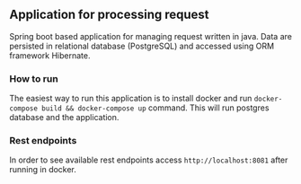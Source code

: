 ## Application for processing request
Spring boot based application for managing request written in java. Data are persisted in relational database (PostgreSQL) and accessed using ORM framework Hibernate. 



### How to run

The easiest way to run this application is to install docker and run `docker-compose build && docker-compose up` command. This will run postgres database and the application.

### Rest endpoints

In order to see available rest endpoints access `http://localhost:8081` after running in docker.
